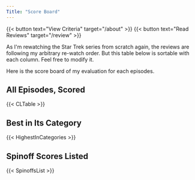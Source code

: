 ```yaml
---
Title: "Score Board"
---
```


{{< button text="View Criteria" target="/about" >}}
{{< button text="Read Reviews" target="/review" >}}

As I'm rewatching the Star Trek series from scratch again, the reviews are following my arbitrary re-watch order. But this table below is sortable with each column. Feel free to modify it.

Here is the score board of my evaluation for each episodes.

<!-- [Episodes List](#episodes-scored)

[Categoric Bests](#best-episodes-under-categories)

[General Spinoff Scores](#general-spinoff-scores)
 -->

## All Episodes, Scored

{{< CLTable >}}

## Best in Its Category

{{< HighestInCategories >}}

## Spinoff Scores Listed

{{< SpinoffsList >}}
